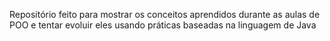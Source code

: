 Repositório feito para mostrar os conceitos aprendidos durante as aulas de POO
e tentar evoluir eles usando práticas baseadas na linguagem de Java